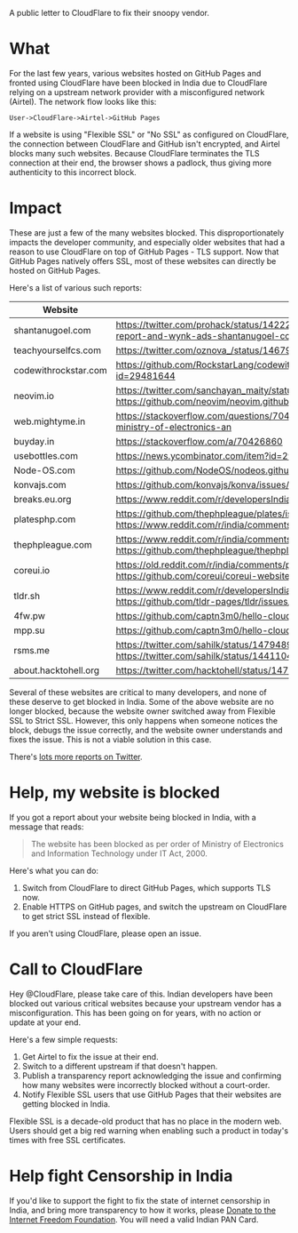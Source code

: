 A public letter to CloudFlare to fix their snoopy vendor.

# What

For the last few years, various websites hosted on GitHub Pages and fronted using CloudFlare have been blocked in India due to CloudFlare relying on a upstream network provider with a misconfigured network (Airtel). The network flow looks like this:

`User->CloudFlare->Airtel->GitHub Pages`

If a website is using "Flexible SSL" or "No SSL" as configured on CloudFlare, the connection between CloudFlare and GitHub isn't encrypted, and Airtel blocks many such websites. Because CloudFlare terminates the TLS connection at their end, the browser shows a padlock, thus giving more authenticity to this incorrect block.

# Impact

These are just a few of the many websites blocked. This disproportionately impacts the developer community, and especially older websites that had a reason to use CloudFlare on top of GitHub Pages - TLS support. Now that GitHub Pages natively offers SSL, most of these websites can directly be hosted on GitHub Pages.

Here's a list of various such reports:

Website | Reports
----------------------|----------------------
shantanugoel.com     | https://twitter.com/prohack/status/1422233887522975744 https://forum.internetfreedom.in/t/website-blocking-report-and-wynk-ads-shantanugoel-com/2318
teachyourselfcs.com  | https://twitter.com/oznova_/status/1467957261221830657   
codewithrockstar.com | https://github.com/RockstarLang/codewithrockstar.com/issues/11 https://news.ycombinator.com/item?id=29481644
neovim.io            | https://twitter.com/sanchayan_maity/status/1479131300040564737 https://github.com/neovim/neovim.github.io/issues/254
web.mightyme.in      | https://stackoverflow.com/questions/70420313/getting-the-website-has-been-blocked-as-per-order-of-ministry-of-electronics-an
buyday.in        | https://stackoverflow.com/a/70426860
usebottles.com       | https://news.ycombinator.com/item?id=29358915 https://github.com/bottlesdevs/website/issues/12
Node-OS.com              | https://github.com/NodeOS/nodeos.github.io/issues/28  
konvajs.com          | https://github.com/konvajs/konva/issues/1161
breaks.eu.org        | https://www.reddit.com/r/developersIndia/comments/rg4fqb/airtel_blocked_my_projects_website_please_help/
platesphp.com        | https://github.com/thephpleague/plates/issues/288 https://www.reddit.com/r/india/comments/r3bc78/hey_anyone_facing_issues_with_airtel/
thephpleague.com     | https://www.reddit.com/r/india/comments/r3bc78/hey_anyone_facing_issues_with_airtel/ https://github.com/thephpleague/thephpleague.github.io/issues/102
coreui.io            | https://old.reddit.com/r/india/comments/p12qtq/why_did_govt_of_india_blocked_a_html_template/ https://github.com/coreui/coreui-website/issues/19
tldr.sh | https://www.reddit.com/r/developersIndia/comments/p3kxi4/why_are_some_nonporn_dev_related_websites_blocked/ https://github.com/tldr-pages/tldr/issues/7626
4fw.pw | https://github.com/captn3m0/hello-cloudflare/issues/2 
mpp.su | https://github.com/captn3m0/hello-cloudflare/issues/2
rsms.me | https://twitter.com/sahilk/status/1479489063874752512 https://twitter.com/sahilk/status/1441104954408587264
about.hacktohell.org | https://twitter.com/hacktohell/status/1479484933785538562

Several of these websites are critical to many developers, and none of these deserve to get blocked in India. Some of the above website are no longer blocked, because the website owner switched away from Flexible SSL to Strict SSL. However, this only happens when someone notices the block, debugs the issue correctly, and the website owner understands and fixes the issue. This is not a viable solution in this case.

There's [lots more reports on Twitter](https://twitter.com/search?q=blocked%20as%20per%20order%20of%20Ministry%20of%20Electronics%20and%20Information%20Technology).

# Help, my website is blocked

If you got a report about your website being blocked in India, with a message that reads:

>The website has been blocked as per order of Ministry of Electronics and Information Technology under IT Act, 2000.

Here's what you can do:

1. Switch from CloudFlare to direct GitHub Pages, which supports TLS now.
2. Enable HTTPS on GitHub pages, and switch the upstream on CloudFlare to get strict SSL instead of flexible.

If you aren't using CloudFlare, please open an issue.

# Call to CloudFlare

Hey @CloudFlare, please take care of this. Indian developers have been blocked out various critical websites because your upstream vendor has a misconfiguration. This has been going on for years, with no action or update at your end. 

Here's a few simple requests:

1. Get Airtel to fix the issue at their end.
2. Switch to a different upstream if that doesn't happen.
3. Publish a transparency report acknowledging the issue and confirming how many websites were incorrectly blocked without a court-order.
4. Notify Flexible SSL users that use GitHub Pages that their websites are getting blocked in India.

Flexible SSL is a decade-old product that has no place in the modern web. Users should get a big red warning when enabling such a product in today's times with free SSL certificates.

# Help fight Censorship in India

If you'd like to support the fight to fix the state of internet censorship in India, and bring more transparency to how it works, please [Donate to the Internet Freedom Foundation](https://internetfreedom.in/donate/). You will need a valid Indian PAN Card.

